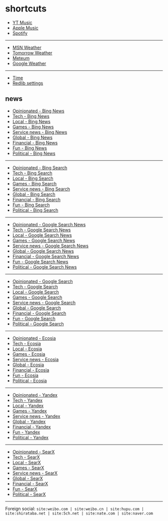 # shortcuts

- [YT Music](https://music.youtube.com)
- [Apple Music](https://music.apple.com)
- [Spotify](https://open.spotify.com)

---

- [MSN Weather](https://www.msn.com/en-us/weather/maps/radar)
- [Tomorrow Weather](https://weather.tomorrow.io)
- [Meteum](https://meteum.ai/weather/search)
- [Google Weather](https://www.google.com/search?q=weather&udm=0&safe=off)

---

- [Time](https://time.is/?c=d3l1_3F_3j1_3Y1_3WXth2i2s.TAXfmrXc1Xo480Xz1Xa1Xb51ea29.4e4185.28571f.2d99db.abbd8.1bb85e.1c3b23Xw1Xv20240528Xh0Xi1XZ1XmXuXB1Xs0)
- [Redlib settings](https://redlib.freedit.eu/settings/restore/?theme=system&front_page=default&layout=card&wide=off&post_sort=top&comment_sort=top&show_nsfw=on&use_hls=off&hide_hls_notification=off&hide_awards=off&fixed_navbar=on&subscriptions=&filters=)

## news

- [Opinionated - Bing News](https://www.bing.com/news/search?q=site%3Agamespot.com%2Freviews+%7C+site%3Aeditorial.rottentomatoes.com+%7C+site%3Avideogameschronicle.com%2Freview+%7C+site%3Awashingtonpost.com%2Fvideo-games%2Freviews&qft=interval%3d"7")
- [Tech - Bing News](https://www.bing.com/news/search?q=msft+OR+aapl+OR+goog+OR+intc+OR+qcom+OR+%28ai+generate%29+OR+%28ai+generative%29+OR+%28ai+model%29+OR+%28ai+upscale%29+OR+%28reveal+stream%29+OR+%28reveal+livestream%29+OR+%28announcement+stream%29+OR+%28announcement+livestream%29&qft=interval%3d"7")
- [Local - Bing News](https://www.bing.com/news/search?q=site%3Anewsinfo.inquirer.net+%7C+site%3Anews.abs-cbn.com%2Fnews+%7C+site%3Aphilstar.com%2Fnation+%7C+site%3Agmanetwork.com%2Fnews%2Ftopstories+%7C+site%3Asports.inquirer.net+%7C+site%3Apop.inquirer.net&qft=interval%3d"7")
- [Games - Bing News](https://www.bing.com/news/search?qft=interval%3d"7"&q=genshin+OR+valorant+OR+%22wuthering+waves%22+OR+overwatch+OR+splitgate+OR+%28sonic+hedgehog%29+OR+%22sonic+team%22)
- [Service news - Bing News](https://www.bing.com/news/search?qft=interval%3d"7"&q=%22pc+game+pass%22+OR+%22game+pass+pc%22+OR+%22pc+gamepass%22+OR+%22gamepass+pc%22+OR+windscribe+OR+%22youtube+music%22+OR+%22youtube+premium%22+OR+%22apple+music%22+OR+firefox+OR+mozilla+OR+starlink+OR+perplexity+OR+ios+OR+%22windows+11%22+OR+%22windows+10%22)
- [Global - Bing News](https://www.bing.com/news/search?q=site%3Anewsnationnow.com%2Fworld+%7C+site%3Awsj.com%2Fworld+%7C+site%3Afrance24.com%2Fen%2Flive-news+%7C+site%3Acsmonitor.com%2Fworld+%7C+site%3Areuters.com%2Fworld&qft=interval%3d"7")
- [Financial - Bing News](https://www.bing.com/news/search?q=%28msft+%7C+aapl+%7C+goog+%7C+qcom+%7C+ttwo+%7C+intl+%7C+amd+%7C+arm%29+%28site%3Abenzinga.com+%7C+site%3Ainvesting.com%2Fnews+%7C+site%3Afinance.yahoo.com%2Fnews+%7C+site%3Atradingview.com%2Fnews%29&qft=interval%3d"7")
- [Fun - Bing News](https://www.bing.com/news/search?qft=interval%3d"7"&q=site%3Acaranddriver.com%2Fnews+%7C+site%3Aroadandtrack.com%2Fnews+%7C+site%3Ajalopnik.com+%7C+site%3Atopgear.com.ph%2Fnews+%7C+site%3Asoranews24.com+%7C+site%3Ahollywoodreporter.com%2Fbusiness+%7C+site%3Avariety.com%2F2024%2Fdigital+%7C+site%3Avariety.com%2F2024%2Fbiz)
- [Political - Bing News](https://www.bing.com/news/search?qft=interval%3d"7"&q=%28election+%7C+politics+%7C+nominee+%7C+candidate%29+%28site%3Anewsnationnow.com+%7C+site%3Awsj.com+%7C+site%3Afrance24.com%2Fen+%7C+site%3Acsmonitor.com+%7C+site%3Areuters.com+%7C+site%3Aabs-cbn.com+%7C+site%3Aphilstar.com+%7C+site%3Agmanetwork.com+%7C+site%3Ainquirer.net+%7C+site%3Abenzinga.com+%7C+site%3Ainvesting.com+%7C+site%3Afinance.yahoo.com+%7C+site%3Atradingview.com%29)
<!-- Format: - [*queryTitle* - Bing News](https://www.bing.com/news/search?qft=interval%3d"7"&q=[query]) -->

---

- [Opinionated - Bing Search](https://www.bing.com/search?q=site%3Agamespot.com%2Freviews+%7C+site%3Aeditorial.rottentomatoes.com+%7C+site%3Avideogameschronicle.com%2Freview+%7C+site%3Awashingtonpost.com%2Fvideo-games%2Freviews&filters=ex1%3a%22ez1%22&mkt=en-US&setlang=en-us)
- [Tech - Bing Search](https://www.bing.com/search?q=msft+OR+aapl+OR+goog+OR+intc+OR+qcom+OR+%28ai+generate%29+OR+%28ai+generative%29+OR+%28ai+model%29+OR+%28ai+upscale%29+OR+%28reveal+stream%29+OR+%28reveal+livestream%29+OR+%28announcement+stream%29+OR+%28announcement+livestream%29&filters=ex1%3a%22ez1%22&mkt=en-US&setlang=en-us)
- [Local - Bing Search](https://www.bing.com/search?q=site%3Anewsinfo.inquirer.net+%7C+site%3Anews.abs-cbn.com%2Fnews+%7C+site%3Aphilstar.com%2Fnation+%7C+site%3Agmanetwork.com%2Fnews%2Ftopstories+%7C+site%3Asports.inquirer.net+%7C+site%3Apop.inquirer.net&filters=ex1%3a%22ez1%22&mkt=en-US&setlang=en-us)
- [Games - Bing Search](https://www.bing.com/search?filters=ex1%3a%22ez1%22&mkt=en-US&setlang=en-us&q=genshin+OR+valorant+OR+%22wuthering+waves%22+OR+overwatch+OR+splitgate+OR+%28sonic+hedgehog%29+OR+%22sonic+team%22)
- [Service news - Bing Search](https://www.bing.com/search?filters=ex1%3a%22ez1%22&mkt=en-US&setlang=en-us&q=%22pc+game+pass%22+OR+%22game+pass+pc%22+OR+%22pc+gamepass%22+OR+%22gamepass+pc%22+OR+windscribe+OR+%22youtube+music%22+OR+%22youtube+premium%22+OR+%22apple+music%22+OR+firefox+OR+mozilla+OR+starlink+OR+perplexity+OR+ios+OR+%22windows+11%22+OR+%22windows+10%22)
- [Global - Bing Search](https://www.bing.com/search?q=site%3Anewsnationnow.com%2Fworld+%7C+site%3Awsj.com%2Fworld+%7C+site%3Afrance24.com%2Fen%2Flive-news+%7C+site%3Acsmonitor.com%2Fworld+%7C+site%3Areuters.com%2Fworld&filters=ex1%3a%22ez1%22&mkt=en-US&setlang=en-us)
- [Financial - Bing Search](https://www.bing.com/search?q=%28msft+%7C+aapl+%7C+goog+%7C+qcom+%7C+ttwo+%7C+intl+%7C+amd+%7C+arm%29+%28site%3Abenzinga.com+%7C+site%3Ainvesting.com%2Fnews+%7C+site%3Afinance.yahoo.com%2Fnews+%7C+site%3Atradingview.com%2Fnews%29&filters=ex1%3a%22ez1%22&mkt=en-US&setlang=en-us)
- [Fun - Bing Search](https://www.bing.com/search?filters=ex1%3a%22ez1%22&mkt=en-US&setlang=en-us&q=site%3Acaranddriver.com%2Fnews+%7C+site%3Aroadandtrack.com%2Fnews+%7C+site%3Ajalopnik.com+%7C+site%3Atopgear.com.ph%2Fnews+%7C+site%3Asoranews24.com+%7C+site%3Ahollywoodreporter.com%2Fbusiness+%7C+site%3Avariety.com%2F2024%2Fdigital+%7C+site%3Avariety.com%2F2024%2Fbiz)
- [Political - Bing Search](https://www.bing.com/search?filters=ex1%3a%22ez1%22&mkt=en-US&setlang=en-us&q=%28election+%7C+politics+%7C+nominee+%7C+candidate%29+%28site%3Anewsnationnow.com+%7C+site%3Awsj.com+%7C+site%3Afrance24.com%2Fen+%7C+site%3Acsmonitor.com+%7C+site%3Areuters.com+%7C+site%3Aabs-cbn.com+%7C+site%3Aphilstar.com+%7C+site%3Agmanetwork.com+%7C+site%3Ainquirer.net+%7C+site%3Abenzinga.com+%7C+site%3Ainvesting.com+%7C+site%3Afinance.yahoo.com+%7C+site%3Atradingview.com%29)
<!-- Format: - [*queryTitle* - Bing Search](https://www.bing.com/search?filters=ex1%3a%22ez1%22&mkt=en-US&setlang=en-us&q=[query]) -->

---

- [Opinionated - Google Search News](https://www.google.com/search?lr=lang_en&safe=off&tbs=qdr:d&tbm=nws&nfpr=1&q=site%3Agamespot.com%2Freviews+%7C+site%3Aeditorial.rottentomatoes.com+%7C+site%3Avideogameschronicle.com%2Freview+%7C+site%3Awashingtonpost.com%2Fvideo-games%2Freviews)
- [Tech - Google Search News](https://www.google.com/search?lr=lang_en&safe=off&tbs=qdr:d&tbm=nws&nfpr=1&q=msft+OR+aapl+OR+goog+OR+intc+OR+qcom+OR+%28ai+generate%29+OR+%28ai+generative%29+OR+%28ai+model%29+OR+%28ai+upscale%29+OR+%28reveal+stream%29+OR+%28reveal+livestream%29+OR+%28announcement+stream%29+OR+%28announcement+livestream%29)
- [Local - Google Search News](https://www.google.com/search?safe=off&tbs=qdr:d&tbm=nws&nfpr=1&q=site%3Anewsinfo.inquirer.net+%7C+site%3Anews.abs-cbn.com%2Fnews+%7C+site%3Aphilstar.com%2Fnation+%7C+site%3Agmanetwork.com%2Fnews%2Ftopstories+%7C+site%3Asports.inquirer.net+%7C+site%3Apop.inquirer.net)
- [Games - Google Search News](https://www.google.com/search?lr=lang_en&safe=off&tbs=qdr:d&tbm=nws&nfpr=1&q=genshin+OR+valorant+OR+%22wuthering+waves%22+OR+overwatch+OR+splitgate+OR+%28sonic+hedgehog%29+OR+%22sonic+team%22)
- [Service news - Google Search News](https://www.google.com/search?lr=lang_en&safe=off&tbs=qdr:d&tbm=nws&nfpr=1&q=%22pc+game+pass%22+OR+%22game+pass+pc%22+OR+%22pc+gamepass%22+OR+%22gamepass+pc%22+OR+windscribe+OR+%22youtube+music%22+OR+%22youtube+premium%22+OR+%22apple+music%22+OR+firefox+OR+mozilla+OR+starlink+OR+perplexity+OR+ios+OR+%22windows+11%22+OR+%22windows+10%22)
- [Global - Google Search News](https://www.google.com/search?lr=lang_en&safe=off&tbs=qdr:d&tbm=nws&nfpr=1&q=site%3Anewsnationnow.com%2Fworld+%7C+site%3Awsj.com%2Fworld+%7C+site%3Afrance24.com%2Fen%2Flive-news+%7C+site%3Acsmonitor.com%2Fworld+%7C+site%3Areuters.com%2Fworld)
- [Financial - Google Search News](https://www.google.com/search?lr=lang_en&safe=off&tbs=qdr:d&tbm=nws&nfpr=1&q=%28msft+%7C+aapl+%7C+goog+%7C+qcom+%7C+ttwo+%7C+intl+%7C+amd+%7C+arm%29+%28site%3Abenzinga.com+%7C+site%3Ainvesting.com%2Fnews+%7C+site%3Afinance.yahoo.com%2Fnews+%7C+site%3Atradingview.com%2Fnews%29)
- [Fun - Google Search News](https://www.google.com/search?lr=lang_en&safe=off&tbs=qdr:d&tbm=nws&nfpr=1&q=site%3Acaranddriver.com%2Fnews+%7C+site%3Aroadandtrack.com%2Fnews+%7C+site%3Ajalopnik.com+%7C+site%3Atopgear.com.ph%2Fnews+%7C+site%3Asoranews24.com+%7C+site%3Ahollywoodreporter.com%2Fbusiness+%7C+site%3Avariety.com%2F2024%2Fdigital+%7C+site%3Avariety.com%2F2024%2Fbiz)
- [Political - Google Search News](https://www.google.com/search?lr=lang_en&safe=off&tbs=qdr:d&tbm=nws&nfpr=1&q=%28election+%7C+politics+%7C+nominee+%7C+candidate%29+%28site%3Anewsnationnow.com+%7C+site%3Awsj.com+%7C+site%3Afrance24.com%2Fen+%7C+site%3Acsmonitor.com+%7C+site%3Areuters.com+%7C+site%3Aabs-cbn.com+%7C+site%3Aphilstar.com+%7C+site%3Agmanetwork.com+%7C+site%3Ainquirer.net+%7C+site%3Abenzinga.com+%7C+site%3Ainvesting.com+%7C+site%3Afinance.yahoo.com+%7C+site%3Atradingview.com%29)
<!-- Format: - [*queryTitle* - Google Search News](https://www.google.com/search?lr=lang_en&safe=off&tbs=qdr:d&tbm=nws&nfpr=1&q=[query]) -->

---

- [Opinionated - Google Search](https://www.google.com/search?q=site%3Agamespot.com%2Freviews+%7C+site%3Aeditorial.rottentomatoes.com+%7C+site%3Avideogameschronicle.com%2Freview+%7C+site%3Awashingtonpost.com%2Fvideo-games%2Freviews&start=20&tbs=qdr:d&safe=off&filter=0&nfpr=1&lr=lang_en)
- [Tech - Google Search](https://www.google.com/search?q=msft+OR+aapl+OR+goog+OR+intc+OR+qcom+OR+%28ai+generate%29+OR+%28ai+generative%29+OR+%28ai+model%29+OR+%28ai+upscale%29+OR+%28reveal+stream%29+OR+%28reveal+livestream%29+OR+%28announcement+stream%29+OR+%28announcement+livestream%29&start=20&tbs=qdr:d&safe=off&filter=0&nfpr=1&lr=lang_en)
- [Local - Google Search](https://www.google.com/search?q=site%3Anewsinfo.inquirer.net+%7C+site%3Anews.abs-cbn.com%2Fnews+%7C+site%3Aphilstar.com%2Fnation+%7C+site%3Agmanetwork.com%2Fnews%2Ftopstories+%7C+site%3Asports.inquirer.net+%7C+site%3Apop.inquirer.net&start=20&tbs=qdr:d&safe=off&filter=0&nfpr=1)
- [Games - Google Search](https://www.google.com/search?tbs=qdr:d&safe=off&filter=0&nfpr=1&lr=lang_en&q=genshin+OR+valorant+OR+%22wuthering+waves%22+OR+overwatch+OR+splitgate+OR+%28sonic+hedgehog%29+OR+%22sonic+team%22)
- [Service news - Google Search](https://www.google.com/search?tbs=qdr:d&safe=off&filter=0&nfpr=1&lr=lang_en&q=%22pc+game+pass%22+OR+%22game+pass+pc%22+OR+%22pc+gamepass%22+OR+%22gamepass+pc%22+OR+windscribe+OR+%22youtube+music%22+OR+%22youtube+premium%22+OR+%22apple+music%22+OR+firefox+OR+mozilla+OR+starlink+OR+perplexity+OR+ios+OR+%22windows+11%22+OR+%22windows+10%22)
- [Global - Google Search](https://www.google.com/search?q=site%3Anewsnationnow.com%2Fworld+%7C+site%3Awsj.com%2Fworld+%7C+site%3Afrance24.com%2Fen%2Flive-news+%7C+site%3Acsmonitor.com%2Fworld+%7C+site%3Areuters.com%2Fworld&start=20&tbs=qdr:d&safe=off&filter=0&nfpr=1&lr=lang_en)
- [Financial - Google Search](https://www.google.com/search?q=%28msft+%7C+aapl+%7C+goog+%7C+qcom+%7C+ttwo+%7C+intl+%7C+amd+%7C+arm%29+%28site%3Abenzinga.com+%7C+site%3Ainvesting.com%2Fnews+%7C+site%3Afinance.yahoo.com%2Fnews+%7C+site%3Atradingview.com%2Fnews%29&start=20&tbs=qdr:d&safe=off&filter=0&nfpr=1&lr=lang_en)
- [Fun - Google Search](https://www.google.com/search?tbs=qdr:d&safe=off&filter=0&nfpr=1&start=20&q=site%3Acaranddriver.com%2Fnews+%7C+site%3Aroadandtrack.com%2Fnews+%7C+site%3Ajalopnik.com+%7C+site%3Atopgear.com.ph%2Fnews+%7C+site%3Asoranews24.com+%7C+site%3Ahollywoodreporter.com%2Fbusiness+%7C+site%3Avariety.com%2F2024%2Fdigital+%7C+site%3Avariety.com%2F2024%2Fbiz)
- [Political - Google Search](https://www.google.com/search?tbs=qdr:d&safe=off&filter=0&nfpr=1&lr=lang_en&q=%28election+%7C+politics+%7C+nominee+%7C+candidate%29+%28site%3Anewsnationnow.com+%7C+site%3Awsj.com+%7C+site%3Afrance24.com%2Fen+%7C+site%3Acsmonitor.com+%7C+site%3Areuters.com+%7C+site%3Aabs-cbn.com+%7C+site%3Aphilstar.com+%7C+site%3Agmanetwork.com+%7C+site%3Ainquirer.net+%7C+site%3Abenzinga.com+%7C+site%3Ainvesting.com+%7C+site%3Afinance.yahoo.com+%7C+site%3Atradingview.com%29)
<!-- Format: - [*queryTitle* - Google Search](https://www.google.com/search?tbs=qdr:d&safe=off&filter=0&nfpr=1&lr=lang_en&q=[query]) -->

---

- [Opinionated - Ecosia](https://www.ecosia.org/search?q=site%3Agamespot.com%2Freviews+%7C+site%3Aeditorial.rottentomatoes.com+%7C+site%3Avideogameschronicle.com%2Freview+%7C+site%3Awashingtonpost.com%2Fvideo-games%2Freviews&freshness=day)
- [Tech - Ecosia](https://www.ecosia.org/search?q=msft+OR+aapl+OR+goog+OR+intc+OR+qcom+OR+%28ai+generate%29+OR+%28ai+generative%29+OR+%28ai+model%29+OR+%28ai+upscale%29+OR+%28reveal+stream%29+OR+%28reveal+livestream%29+OR+%28announcement+stream%29+OR+%28announcement+livestream%29&freshness=day)
- [Local - Ecosia](https://www.ecosia.org/search?q=site%3Anewsinfo.inquirer.net+%7C+site%3Anews.abs-cbn.com%2Fnews+%7C+site%3Aphilstar.com%2Fnation+%7C+site%3Agmanetwork.com%2Fnews%2Ftopstories+%7C+site%3Asports.inquirer.net+%7C+site%3Apop.inquirer.net&freshness=day)
- [Games - Ecosia](https://www.ecosia.org/search?freshness=day&q=genshin+OR+valorant+OR+%22wuthering+waves%22+OR+overwatch+OR+splitgate+OR+%28sonic+hedgehog%29+OR+%22sonic+team%22)
- [Service news - Ecosia](https://www.ecosia.org/search?freshness=day&q=%22pc+game+pass%22+OR+%22game+pass+pc%22+OR+%22pc+gamepass%22+OR+%22gamepass+pc%22+OR+windscribe+OR+%22youtube+music%22+OR+%22youtube+premium%22+OR+%22apple+music%22+OR+firefox+OR+mozilla+OR+starlink+OR+perplexity+OR+ios+OR+%22windows+11%22+OR+%22windows+10%22)
- [Global - Ecosia](https://www.ecosia.org/search?q=site%3Anewsnationnow.com%2Fworld+%7C+site%3Awsj.com%2Fworld+%7C+site%3Afrance24.com%2Fen%2Flive-news+%7C+site%3Acsmonitor.com%2Fworld+%7C+site%3Areuters.com%2Fworld&freshness=day)
- [Financial - Ecosia](https://www.ecosia.org/search?q=%28msft+%7C+aapl+%7C+goog+%7C+qcom+%7C+ttwo+%7C+intl+%7C+amd+%7C+arm%29+%28site%3Abenzinga.com+%7C+site%3Ainvesting.com%2Fnews+%7C+site%3Afinance.yahoo.com%2Fnews+%7C+site%3Atradingview.com%2Fnews%29&freshness=day)
- [Fun - Ecosia](https://www.ecosia.org/search?freshness=day&q=site%3Acaranddriver.com%2Fnews+%7C+site%3Aroadandtrack.com%2Fnews+%7C+site%3Ajalopnik.com+%7C+site%3Atopgear.com.ph%2Fnews+%7C+site%3Asoranews24.com+%7C+site%3Ahollywoodreporter.com%2Fbusiness+%7C+site%3Avariety.com%2F2024%2Fdigital+%7C+site%3Avariety.com%2F2024%2Fbiz)
- [Political - Ecosia](https://www.ecosia.org/search?freshness=day&q=%28election+%7C+politics+%7C+nominee+%7C+candidate%29+%28site%3Anewsnationnow.com+%7C+site%3Awsj.com+%7C+site%3Afrance24.com%2Fen+%7C+site%3Acsmonitor.com+%7C+site%3Areuters.com+%7C+site%3Aabs-cbn.com+%7C+site%3Aphilstar.com+%7C+site%3Agmanetwork.com+%7C+site%3Ainquirer.net+%7C+site%3Abenzinga.com+%7C+site%3Ainvesting.com+%7C+site%3Afinance.yahoo.com+%7C+site%3Atradingview.com%29)
<!-- Format: - [*queryTitle* - Ecosia](https://www.ecosia.org/search?freshness=day&q=[query]) -->

---

- [Opinionated - Yandex](https://yandex.com/search/?text=site%3Agamespot.com%2Freviews+%7C+site%3Aeditorial.rottentomatoes.com+%7C+site%3Avideogameschronicle.com%2Freview+%7C+site%3Awashingtonpost.com%2Fvideo-games%2Freviews&within=77&noreask=1)
- [Tech - Yandex](https://yandex.com/search/?text=msft+OR+aapl+OR+goog+OR+intc+OR+qcom+OR+%28ai+generate%29+OR+%28ai+generative%29+OR+%28ai+model%29+OR+%28ai+upscale%29+OR+%28reveal+stream%29+OR+%28reveal+livestream%29+OR+%28announcement+stream%29+OR+%28announcement+livestream%29&within=77&noreask=1)
- [Local - Yandex](https://yandex.com/search/?text=site%3Anewsinfo.inquirer.net+%7C+site%3Anews.abs-cbn.com%2Fnews+%7C+site%3Aphilstar.com%2Fnation+%7C+site%3Agmanetwork.com%2Fnews%2Ftopstories+%7C+site%3Asports.inquirer.net+%7C+site%3Apop.inquirer.net&within=77&noreask=1)
- [Games - Yandex](https://yandex.com/search/?within=77&noreask=1&text=genshin+OR+valorant+OR+%22wuthering+waves%22+OR+overwatch+OR+splitgate+OR+%28sonic+hedgehog%29+OR+%22sonic+team%22)
- [Service news - Yandex](https://yandex.com/search/?within=77&noreask=1&text=%22pc+game+pass%22+OR+%22game+pass+pc%22+OR+%22pc+gamepass%22+OR+%22gamepass+pc%22+OR+windscribe+OR+%22youtube+music%22+OR+%22youtube+premium%22+OR+%22apple+music%22+OR+firefox+OR+mozilla+OR+starlink+OR+perplexity+OR+ios+OR+%22windows+11%22+OR+%22windows+10%22)
- [Global - Yandex](https://yandex.com/search/?text=site%3Anewsnationnow.com%2Fworld+%7C+site%3Awsj.com%2Fworld+%7C+site%3Afrance24.com%2Fen%2Flive-news+%7C+site%3Acsmonitor.com%2Fworld+%7C+site%3Areuters.com%2Fworld&within=77&noreask=1)
- [Financial - Yandex](https://yandex.com/search/?text=%28msft+%7C+aapl+%7C+goog+%7C+qcom+%7C+ttwo+%7C+intl+%7C+amd+%7C+arm%29+%28site%3Abenzinga.com+%7C+site%3Ainvesting.com%2Fnews+%7C+site%3Afinance.yahoo.com%2Fnews+%7C+site%3Atradingview.com%2Fnews%29&within=77&noreask=1)
- [Fun - Yandex](https://yandex.com/search/?within=77&noreask=1&text=site%3Acaranddriver.com%2Fnews+%7C+site%3Aroadandtrack.com%2Fnews+%7C+site%3Ajalopnik.com+%7C+site%3Atopgear.com.ph%2Fnews+%7C+site%3Asoranews24.com+%7C+site%3Ahollywoodreporter.com%2Fbusiness+%7C+site%3Avariety.com%2F2024%2Fdigital+%7C+site%3Avariety.com%2F2024%2Fbiz)
- [Political - Yandex](https://yandex.com/search/?within=77&noreask=1&text=%28election+%7C+politics+%7C+nominee+%7C+candidate%29+%28site%3Anewsnationnow.com+%7C+site%3Awsj.com+%7C+site%3Afrance24.com%2Fen+%7C+site%3Acsmonitor.com+%7C+site%3Areuters.com+%7C+site%3Aabs-cbn.com+%7C+site%3Aphilstar.com+%7C+site%3Agmanetwork.com+%7C+site%3Ainquirer.net+%7C+site%3Abenzinga.com+%7C+site%3Ainvesting.com+%7C+site%3Afinance.yahoo.com+%7C+site%3Atradingview.com%29)
<!-- Format: - [*queryTitle* - Yandex](https://yandex.com/search/?within=77&noreask=1&text=[query]) -->

---

- [Opinionated - SearX](https://searx.tiekoetter.com/search?language=en-US&time_range=day&safesearch=0&pageno=3&q=site%3Agamespot.com%2Freviews+%7C+site%3Aeditorial.rottentomatoes.com+%7C+site%3Avideogameschronicle.com%2Freview+%7C+site%3Awashingtonpost.com%2Fvideo-games%2Freviews)
- [Tech - SearX](https://searx.tiekoetter.com/search?language=en-US&time_range=day&safesearch=0&pageno=3&q=msft+OR+aapl+OR+goog+OR+intc+OR+qcom+OR+%28ai+generate%29+OR+%28ai+generative%29+OR+%28ai+model%29+OR+%28ai+upscale%29+OR+%28reveal+stream%29+OR+%28reveal+livestream%29+OR+%28announcement+stream%29+OR+%28announcement+livestream%29)
- [Local - SearX](https://searx.tiekoetter.com/search?language=en-US&time_range=day&safesearch=0&pageno=3&q=site%3Anewsinfo.inquirer.net+%7C+site%3Anews.abs-cbn.com%2Fnews+%7C+site%3Aphilstar.com%2Fnation+%7C+site%3Agmanetwork.com%2Fnews%2Ftopstories+%7C+site%3Asports.inquirer.net+%7C+site%3Apop.inquirer.net)
- [Games - SearX](https://searx.tiekoetter.com/search?language=en-US&time_range=day&safesearch=0&pageno=3&q=genshin+OR+valorant+OR+%22wuthering+waves%22+OR+overwatch+OR+splitgate+OR+%28sonic+hedgehog%29+OR+%22sonic+team%22)
- [Service news - SearX](https://searx.tiekoetter.com/search?language=en-US&time_range=day&safesearch=0&pageno=3&q=%22pc+game+pass%22+OR+%22game+pass+pc%22+OR+%22pc+gamepass%22+OR+%22gamepass+pc%22+OR+windscribe+OR+%22youtube+music%22+OR+%22youtube+premium%22+OR+%22apple+music%22+OR+firefox+OR+mozilla+OR+starlink+OR+perplexity+OR+ios+OR+%22windows+11%22+OR+%22windows+10%22)
- [Global - SearX](https://searx.tiekoetter.com/search?language=en-US&time_range=day&safesearch=0&pageno=3&q=site%3Anewsnationnow.com%2Fworld+%7C+site%3Awsj.com%2Fworld+%7C+site%3Afrance24.com%2Fen%2Flive-news+%7C+site%3Acsmonitor.com%2Fworld+%7C+site%3Areuters.com%2Fworld)
- [Financial - SearX](https://searx.tiekoetter.com/search?language=en-US&time_range=day&safesearch=0&pageno=3&q=%28msft+%7C+aapl+%7C+goog+%7C+qcom+%7C+ttwo+%7C+intl+%7C+amd+%7C+arm%29+%28site%3Abenzinga.com+%7C+site%3Ainvesting.com%2Fnews+%7C+site%3Afinance.yahoo.com%2Fnews+%7C+site%3Atradingview.com%2Fnews%29)
- [Fun - SearX](https://searx.tiekoetter.com/search?language=en-US&time_range=day&safesearch=0&pageno=3&q=site%3Acaranddriver.com%2Fnews+%7C+site%3Aroadandtrack.com%2Fnews+%7C+site%3Ajalopnik.com+%7C+site%3Atopgear.com.ph%2Fnews+%7C+site%3Asoranews24.com+%7C+site%3Ahollywoodreporter.com%2Fbusiness+%7C+site%3Avariety.com%2F2024%2Fdigital+%7C+site%3Avariety.com%2F2024%2Fbiz)
- [Political - SearX](https://searx.tiekoetter.com/search?language=en-US&time_range=day&safesearch=0&pageno=3&q=%28election+%7C+politics+%7C+nominee+%7C+candidate%29+%28site%3Anewsnationnow.com+%7C+site%3Awsj.com+%7C+site%3Afrance24.com%2Fen+%7C+site%3Acsmonitor.com+%7C+site%3Areuters.com+%7C+site%3Aabs-cbn.com+%7C+site%3Aphilstar.com+%7C+site%3Agmanetwork.com+%7C+site%3Ainquirer.net+%7C+site%3Abenzinga.com+%7C+site%3Ainvesting.com+%7C+site%3Afinance.yahoo.com+%7C+site%3Atradingview.com%29)
<!-- Format: - [*queryTitle* - SearX](https://searx.tiekoetter.com/search?language=en-US&time_range=day&safesearch=0&pageno=3&q=[query]) -->

<!-- --- -->

<!-- - [*queryTitle* - Brave Search](https://search.brave.com/search?tf=pd&q=[query]) -->
<!-- - [*queryTitle* - swisscows.com](https://swisscows.com/en/web?freshness=Day&query[query]) -->
<!-- [*queryTitle* - Baidu](https://www.baidu.com/s?gpc=stf%3D1720245017%2C1720331417%7Cstftype%3D1&wd=[query]) -->
<!-- Format: - [*queryTitle* - You.com](https://you.com/search?q=[query]) -->
<!-- Format: - [*queryTitle* - DuckDuckGo](https://duckduckgo.com/?df=d&assist=true&q=[query]) -->

<!-- --- -->

---

Foreign social: `site:weibo.com | site:weibo.cn | site:hupu.com | site:shirataba.net | site:5ch.net | site:nate.com | site:naver.com`
